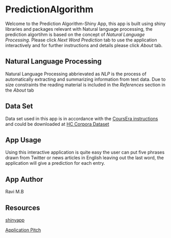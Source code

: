 # PredictionAlgorithm

Welcome to the Prediction Algorithm-Shiny App, this app is built using shiny libraries and packages relevant with Natural language processing, the prediction algortihm is based on the concept of *Natural Language Processing*. Please click *Next Word Prediction* tab to use the application interactively and for further instructions and details please click *About* tab.

## Natural Language Processing

Natural Language Processing abbrievated as _*NLP*_ is the process of  automatically extracting and summarizing information from text data. Due to size constraints the reading material is included in the *References* section in the *About* tab 

## Data Set 

Data set used in this app is in accordance with the [CoursEra instructions]("https://www.coursera.org/learn/data-science-project/peer/EI1l4/final-project-submission") and could be downloaded at [HC Corpora Dataset]("https://d396qusza40orc.cloudfront.net/dsscapstone/dataset/Coursera-SwiftKey.zip")

## App Usage

Using this interactive application is quite easy the user can put five phrases drawn from Twitter or news articles in English leaving out the last word, the application will give a prediction for each entry. 

## App Author

Ravi M.B

## Resources

[shinyapp]("https://ravimohan19.shinyapps.io/ShinyApp-Pred/")

[Application Pitch]("http://rpubs.com/ravimohan19/Application_Pitch_Prediction_Algortihm")

